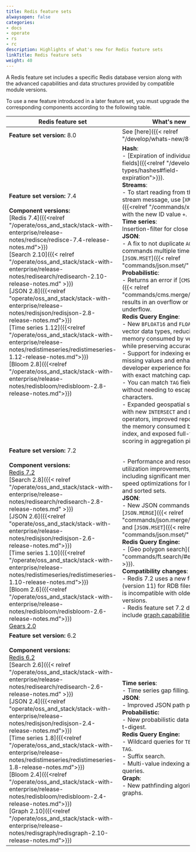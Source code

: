 ```yaml
---
title: Redis feature sets
alwaysopen: false
categories:
- docs
- operate
- rs
- rc
description: Highlights of what's new for Redis feature sets
linkTitle: Redis feature sets
weight: 40
---
```


A Redis feature set includes a specific Redis database version along with the advanced capabilities and data structures provided by compatible module versions.

To use a new feature introduced in a later feature set, you must upgrade the corresponding components according to the following table.

| Redis feature set | What's new |
|-------------------|------------|
| **Feature set version:** 8.0| See [here]({{< relref "/develop/whats-new/8-0" >}})|
| **Feature set version:** 7.4<br /><br />**Component versions:**<br />[Redis 7.4]({{<relref "/operate/oss_and_stack/stack-with-enterprise/release-notes/redisce/redisce-7.4-release-notes.md">}})<br />[Search 2.10]({{< relref "/operate/oss_and_stack/stack-with-enterprise/release-notes/redisearch/redisearch-2.10-release-notes.md" >}})<br />[JSON 2.8]({{<relref "operate/oss_and_stack/stack-with-enterprise/release-notes/redisjson/redisjson-2.8-release-notes.md">}})<br />[Time series 1.12]({{<relref "/operate/oss_and_stack/stack-with-enterprise/release-notes/redistimeseries/redistimeseries-1.12-release-notes.md">}})<br />[Bloom 2.8]({{<relref "/operate/oss_and_stack/stack-with-enterprise/release-notes/redisbloom/redisbloom-2.8-release-notes.md">}}) | **Hash**: <br>- [Expiration of individual hash fields]({{<relref "/develop/data-types/hashes#field-expiration">}}). <br> **Streams**: <br>- To start reading from the last stream message, use [`XREAD`]({{<relref "/commands/xread">}}) with the new ID value `+`.<br> **Time series**: <br>Insertion-filter for close samples. <br> **JSON**: <br>- A fix to not duplicate `AOF` commands multiple times in [`JSON.MSET`]({{< relref "commands/json.mset/" >}}). <br> **Probabilistic**: <br>- Returns an error if [`CMS.MERGE`]({{< relref "commands/cms.merge/" >}}) results in an overflow or underflow. <br> **Redis Query Engine**: <br>- New `BFLOAT16` and `FLOAT16` vector data types, reducing memory consumed by vectors while preserving accuracy. <br>- Support for indexing empty and missing values and enhanced developer experience for queries with exact matching capabilities. <br>- You can match `TAG` fields without needing to escape special characters. <br>- Expanded geospatial search with new `INTERSECT` and `DISJOINT` operators, improved reporting of the memory consumed by the index, and exposed full-text scoring in aggregation pipelines. |
| **Feature set version:** 7.2<br /><br />**Component versions:**<br />[Redis 7.2](https://raw.githubusercontent.com/redis/redis/7.2/00-RELEASENOTES)<br />[Search 2.8]({{< relref "/operate/oss_and_stack/stack-with-enterprise/release-notes/redisearch/redisearch-2.8-release-notes.md" >}})<br />[JSON 2.6]({{<relref "operate/oss_and_stack/stack-with-enterprise/release-notes/redisjson/redisjson-2.6-release-notes.md">}})<br />[Time series 1.10]({{<relref "/operate/oss_and_stack/stack-with-enterprise/release-notes/redistimeseries/redistimeseries-1.10-release-notes.md">}})<br />[Bloom 2.6]({{<relref "/operate/oss_and_stack/stack-with-enterprise/release-notes/redisbloom/redisbloom-2.6-release-notes.md">}})<br />[Gears 2.0](https://github.com/RedisGears/RedisGears/releases) | - Performance and resource utilization improvements, including significant memory and speed optimizations for lists, sets, and sorted sets.<br />**JSON**:<br />- New JSON commands: [`JSON.MERGE`]({{< relref "commands/json.merge/" >}}) and [`JSON.MSET`]({{< relref "commands/json.mset/" >}}).<br />**Redis Query Engine:**<br />- [Geo polygon search]({{< relref "commands/ft.search/#examples" >}}).<br>**Compatibility changes**:<br>- Redis 7.2 uses a new format (version 11) for RDB files, which is incompatible with older versions.<br />- Redis feature set 7.2 does not include [graph capabilities](https://redis.io/blog/redisgraph-eol/). |
| **Feature set version:** 6.2<br /><br />**Component versions:**<br />[Redis 6.2](https://raw.githubusercontent.com/redis/redis/6.2/00-RELEASENOTES)<br />[Search 2.6]({{< relref "/operate/oss_and_stack/stack-with-enterprise/release-notes/redisearch/redisearch-2.6-release-notes.md" >}})<br />[JSON 2.4]({{<relref "operate/oss_and_stack/stack-with-enterprise/release-notes/redisjson/redisjson-2.4-release-notes.md">}})<br />[Time series 1.8]({{<relref "/operate/oss_and_stack/stack-with-enterprise/release-notes/redistimeseries/redistimeseries-1.8-release-notes.md">}})<br />[Bloom 2.4]({{<relref "/operate/oss_and_stack/stack-with-enterprise/release-notes/redisbloom/redisbloom-2.4-release-notes.md">}})<br />[Graph 2.10]({{<relref "/operate/oss_and_stack/stack-with-enterprise/release-notes/redisgraph/redisgraph-2.10-release-notes.md">}}) | **Time series**:<br />- Time series gap filling.<br />**JSON**:<br />- Improved JSON path parser.<br />**Probabilistic:**<br />- New probabilistic data structure t-digest.<br />**Redis Query Engine:**<br />- Wildcard queries for `TEXT` and `TAG`.<br />- Suffix search.<br />- Multi-value indexing and queries.<br />**Graph**:<br />- New pathfinding algorithms for graphs. |

